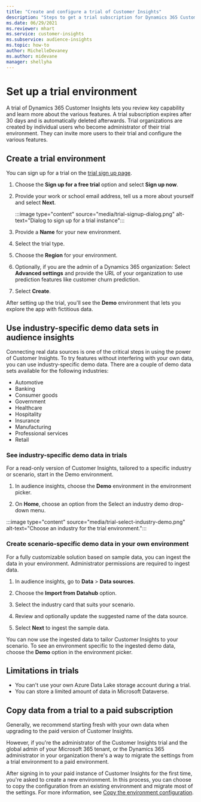 ```yaml
---
title: "Create and configure a trial of Customer Insights"
description: "Steps to get a trial subscription for Dynamics 365 Customer Insights and configure it."
ms.date: 06/29/2021
ms.reviewer: mhart
ms.service: customer-insights
ms.subservice: audience-insights
ms.topic: how-to
author: MichelleDevaney
ms.author: midevane
manager: shellyha
---
```


# Set up a trial environment

A trial of Dynamics 365 Customer Insights lets you review key capability and learn more about the various features. A trial subscription expires after 30 days and is automatically deleted afterwards. Trial organizations are created by individual users who become administrator of their trial environment. They can invite more users to their trial and configure the various features.

## Create a trial environment

You can sign up for a trial on the [trial sign up page](https://dynamics.microsoft.com/get-started/free-trial/?appname=customerinsights). 

1. Choose the **Sign up for a free trial** option and select **Sign up now**.

1. Provide your work or school email address, tell us a more about yourself and select **Next**.

   :::image type="content" source="media/trial-signup-dialog.png" alt-text="Dialog to sign up for a trial instance":::

1. Provide a **Name** for your new environment. 

1. Select the trial type.

1. Choose the **Region** for your environment.

1. Optionally, if you are the admin of a Dynamics 365 organization: Select **Advanced settings** and provide the URL of your organization to use prediction features like customer churn prediction. 

1. Select **Create**. 

After setting up the trial, you'll see the **Demo** environment that lets you explore the app with fictitious data.

## Use industry-specific demo data sets in audience insights

Connecting real data sources is one of the critical steps in using the power of Customer Insights. To try features without interfering with your own data, you can use industry-specific demo data. There are a couple of demo data sets available for the following industries: 

-	Automotive
-	Banking
-	Consumer goods
-	Government
-	Healthcare
-	Hospitality
-	Insurance
-	Manufacturing
-	Professional services
-	Retail

### See industry-specific demo data in trials

For a read-only version of Customer Insights, tailored to a specific industry or scenario, start in the Demo environment. 
 
1.	In audience insights, choose the **Demo** environment in the environment picker.

2.	On **Home**, choose an option from the Select an industry demo drop-down menu.

:::image type="content" source="media/trial-select-industry-demo.png" alt-text="Choose an industry for the trial environment.":::

### Create scenario-specific demo data in your own environment

For a fully customizable solution based on sample data, you can ingest the data in your environment. Administrator permissions are required to ingest data. 

1.	In audience insights, go to **Data** > **Data sources**.

2.	Choose the **Import from Datahub** option.

3.	Select the industry card that suits your scenario. 

4.	Review and optionally update the suggested name of the data source. 

5.	Select **Next** to ingest the sample data. 

You can now use the ingested data to tailor Customer Insights to your scenario. To see an environment specific to the ingested demo data, choose the **<Industry> Demo** option in the environment picker.

## Limitations in trials

- You can't use your own Azure Data Lake storage account during a trial.
- You can store a limited amount of data in Microsoft Dataverse. 

## Copy data from a trial to a paid subscription

Generally, we recommend starting fresh with your own data when upgrading to the paid version of Customer Insights. 

However, if you're the administrator of the Customer Insights trial and the global admin of your Microsoft 365 tenant, or the Dynamics 365 administrator in your organization there's a way to migrate the settings from a trial environment to a paid environment. 

After signing in to your paid instance of Customer Insights for the first time, you're asked to create a new environment. In this process, you can choose to copy the configuration from an existing environment and migrate most of the settings. For more information, see [Copy the environment configuration](manage-environments.md#copy-the-environment-configuration).

